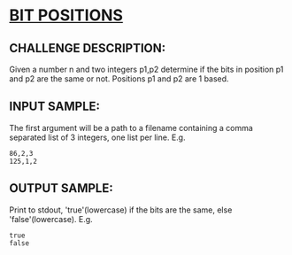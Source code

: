 # [BIT POSITIONS]

## CHALLENGE DESCRIPTION:

Given a number n and two integers p1,p2 determine if the bits in position p1 and p2 are the same or not. Positions p1 and p2 are 1 based.

## INPUT SAMPLE:

The first argument will be a path to a filename containing a comma separated list of 3 integers, one list per line. E.g.

```
86,2,3
125,1,2
```

## OUTPUT SAMPLE:

Print to stdout, 'true'(lowercase) if the bits are the same, else 'false'(lowercase). E.g.

```
true
false
```

[BIT POSITIONS]:https://www.codeeval.com/open_challenges/19/
